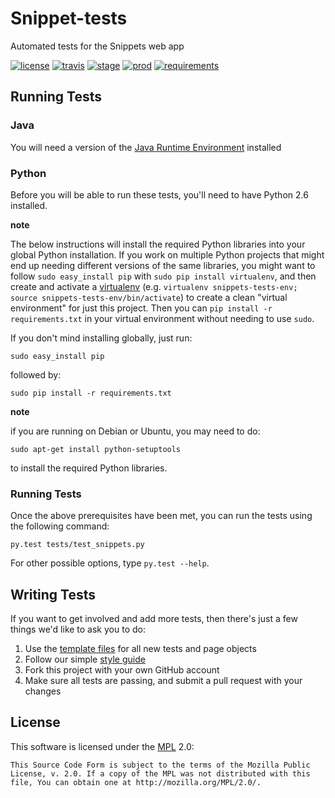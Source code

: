 Snippet-tests
=====================

Automated tests for the Snippets web app

[![license](https://img.shields.io/badge/license-MPL%202.0-blue.svg)](https://github.com/mozilla/snippets-tests/blob/master/LICENSE)
[![travis](https://img.shields.io/travis/mozilla/snippets-tests.svg?label=travis)](http://travis-ci.org/mozilla/snippets-tests/)
[![stage](https://img.shields.io/jenkins/s/https/webqa-ci.mozilla.com/snippets.stage.svg?label=stage)](https://webqa-ci.mozilla.com/job/amo.stage.saucelabs/)
[![prod](https://img.shields.io/jenkins/s/https/webqa-ci.mozilla.com/snippets.prod.svg?label=prod)](https://webqa-ci.mozilla.com/job/amo.prod/)
[![requirements](https://img.shields.io/requires/github/mozilla/snippets-tests.svg)](https://requires.io/github/mozilla/snippets-tests/requirements/?branch=master)

Running Tests
-------------

### Java
You will need a version of the [Java Runtime Environment][JRE] installed

[JRE]: http://www.oracle.com/technetwork/java/javase/downloads/index.html

### Python
Before you will be able to run these tests, you'll need to have Python 2.6
installed.

__note__

The below instructions will install the required Python libraries into your
global Python installation. If you work on multiple Python projects that might
end up needing different versions of the same libraries, you might want to
follow `sudo easy_install pip` with `sudo pip install virtualenv`, and then
create and activate a [virtualenv](http://www.virtualenv.org) (e.g. `virtualenv
snippets-tests-env; source snippets-tests-env/bin/activate`) to
create a clean "virtual environment" for just this project. Then you can
`pip install -r requirements.txt` in your virtual environment
without needing to use `sudo`.

If you don't mind installing globally, just run:

    sudo easy_install pip

followed by:

    sudo pip install -r requirements.txt

__note__

if you are running on Debian or Ubuntu, you may need to do:
    
    sudo apt-get install python-setuptools
    
to install the required Python libraries.

### Running Tests
Once the above prerequisites have been met, you can run the tests using the
following command:

    py.test tests/test_snippets.py

For other possible options, type `py.test --help`.

Writing Tests
-------------

If you want to get involved and add more tests, then there's just a few things
we'd like to ask you to do:

1. Use the [template files][GitHub Templates] for all new tests and page objects
2. Follow our simple [style guide][Style Guide]
3. Fork this project with your own GitHub account
4. Make sure all tests are passing, and submit a pull request with your changes

[GitHub Templates]: https://github.com/mozilla/mozwebqa-examples
[Style Guide]: https://wiki.mozilla.org/QA/Execution/Web_Testing/Docs/Automation/StyleGuide

License
-------
This software is licensed under the [MPL] 2.0:

    This Source Code Form is subject to the terms of the Mozilla Public
    License, v. 2.0. If a copy of the MPL was not distributed with this
    file, You can obtain one at http://mozilla.org/MPL/2.0/.

[MPL]: http://www.mozilla.org/MPL/2.0/
